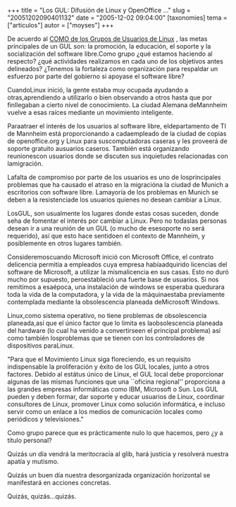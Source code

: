 +++
title = "Los GUL: Difusión de Linux y OpenOffice ..."
slug = "20051202090401132"
date = "2005-12-02 09:04:00"
[taxonomies]
tema = ["articulos"]
autor = ["moyses"]
+++

De acuerdo al [COMO de los Grupos de Usuarios de
Linux](http://www.linuxlsc.cl/documentos/GUL-COMO/Grupo-Usuarios-COMO.html)
, las metas principales de un GUL son: la promoción, la educación, el
soporte y la socialización del software libre.Como grupo ¿qué estamos
haciendo al respecto? ¿qué actividades realizamos en cada uno de los
objetivos antes delineados? ¿Tenemos la fortaleza como organización para
respaldar un esfuerzo por parte del gobierno si apoyase el software
libre?

<!-- more -->
CuandoLinux inició, la gente estaba muy ocupada ayudando a
otras,aprendiendo a utilizarlo o bien observando a otros hasta que por
finllegaban a cierto nivel de conocimiento. La ciudad Alemana deMannheim
vuelve a esas raíces mediante un movimiento inteligente.

Paraatraer el interés de los usuarios al software libre, eldepartamento
de TI de Mannheim está proporcionando a cadaempleado de la ciudad de
copias de openoffice.org y Linux para suscomputadoras caseras y les
proveerá de soporte gratuito ausuarios caseros. También está organizando
reunionescon usuarios donde se discuten sus inquietudes relacionadas con
lamigración.

Lafalta de compromiso por parte de los usuarios es uno de losprincipales
problemas que ha causado el atraso en la migracióna la ciudad de Munich
a escritorios con software libre. Lamayoría de los problemas en Munich
se deben a la resistenciade los usuarios quienes no desean cambiar a
Linux.

LosGUL, son usualmente los lugares donde estas cosas suceden, donde seha
de fomentar el interés por cambiar a Linux. Pero no todaslas personas
desean ir a una reunión de un GUL (o mucho de esesoporte no será
requerido), así que esto hace sentidoen el contexto de Mannheim, y
posiblemente en otros lugares también.

Consideremoscuando Microsoft inició con Microsoft Office, el contrato
delicencia permitía a empleados cuya empresa habíaadquirido licencias
del software de Microsoft, a utilizar la mismalicencia en sus casas.
Esto no duró mucho por supuesto, peroestableció una fuerte base de
usuarios. Si nos remitimos a esaépoca, una instalación de windows se
esperaba quedurara toda la vida de la computadora, y la vida de la
máquinaestaba previamente contemplada mediante la obsolescencia planeada
deMicrosoft Windows.

Linux,como sistema operativo, no tiene problemas de obsolescencia
planeada,así que el único factor que lo limita es laobsolescencia
planeada del hardware (lo cual ha venido a convertirseen el principal
problema) así como también losproblemas que se tienen con los
controladores de dispositivos paraLinux.

"Para que el Movimiento Linux siga floreciendo, es un requisito
indispensable la proliferación y éxito de los GUL locales, junto a otros
factores. Debido al estátus único de Linux, el GUL local debe
proporcionar algunas de las mismas funciones que una \`\`oficina
regional'' proporciona a las grandes empresas informáticas como IBM,
Microsoft o Sun. Los GUL pueden y deben formar, dar soporte y educar
usuarios de Linux, coordinar consultores de Linux, promover Linux como
solución informática, e incluso servir como un enlace a los medios de
comunicación locales como periódicos y televisiones."

Como grupo parece que es prácticamente nulo lo que hacemos, pero ¿y a
título personal?  
  
Quizás un día vendrá la meritocracía al glib, hará justicia y resolverá
nuestra apatía y mutismo.  
  
Quizás un buen día nuestra desorganizada organización horizontal se
manifestará en acciones concretas.  
  
Quizás, quizás...quizás.

